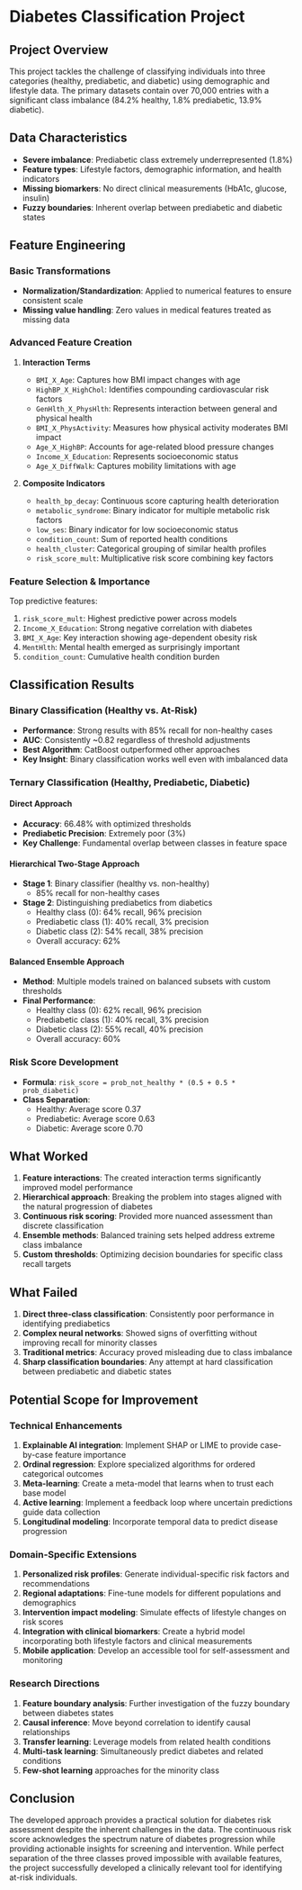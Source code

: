 # Diabetes Classification Project

## Project Overview
This project tackles the challenge of classifying individuals into three categories (healthy, prediabetic, and diabetic) using demographic and lifestyle data. The primary datasets contain over 70,000 entries with a significant class imbalance (84.2% healthy, 1.8% prediabetic, 13.9% diabetic).

## Data Characteristics
- **Severe imbalance**: Prediabetic class extremely underrepresented (1.8%)
- **Feature types**: Lifestyle factors, demographic information, and health indicators
- **Missing biomarkers**: No direct clinical measurements (HbA1c, glucose, insulin)
- **Fuzzy boundaries**: Inherent overlap between prediabetic and diabetic states

## Feature Engineering

### Basic Transformations
- **Normalization/Standardization**: Applied to numerical features to ensure consistent scale
- **Missing value handling**: Zero values in medical features treated as missing data

### Advanced Feature Creation
1. **Interaction Terms**
   - `BMI_X_Age`: Captures how BMI impact changes with age
   - `HighBP_X_HighChol`: Identifies compounding cardiovascular risk factors
   - `GenHlth_X_PhysHlth`: Represents interaction between general and physical health
   - `BMI_X_PhysActivity`: Measures how physical activity moderates BMI impact
   - `Age_X_HighBP`: Accounts for age-related blood pressure changes
   - `Income_X_Education`: Represents socioeconomic status
   - `Age_X_DiffWalk`: Captures mobility limitations with age

2. **Composite Indicators**
   - `health_bp_decay`: Continuous score capturing health deterioration
   - `metabolic_syndrome`: Binary indicator for multiple metabolic risk factors
   - `low_ses`: Binary indicator for low socioeconomic status
   - `condition_count`: Sum of reported health conditions
   - `health_cluster`: Categorical grouping of similar health profiles
   - `risk_score_mult`: Multiplicative risk score combining key factors

### Feature Selection & Importance
Top predictive features:
1. `risk_score_mult`: Highest predictive power across models
2. `Income_X_Education`: Strong negative correlation with diabetes
3. `BMI_X_Age`: Key interaction showing age-dependent obesity risk
4. `MentHlth`: Mental health emerged as surprisingly important
5. `condition_count`: Cumulative health condition burden

## Classification Results

### Binary Classification (Healthy vs. At-Risk)
- **Performance**: Strong results with 85% recall for non-healthy cases
- **AUC**: Consistently ~0.82 regardless of threshold adjustments
- **Best Algorithm**: CatBoost outperformed other approaches
- **Key Insight**: Binary classification works well even with imbalanced data

### Ternary Classification (Healthy, Prediabetic, Diabetic)
#### Direct Approach
- **Accuracy**: 66.48% with optimized thresholds
- **Prediabetic Precision**: Extremely poor (3%)
- **Key Challenge**: Fundamental overlap between classes in feature space

#### Hierarchical Two-Stage Approach
- **Stage 1**: Binary classifier (healthy vs. non-healthy)
  - 85% recall for non-healthy cases
- **Stage 2**: Distinguishing prediabetics from diabetics
  - Healthy class (0): 64% recall, 96% precision
  - Prediabetic class (1): 40% recall, 3% precision
  - Diabetic class (2): 54% recall, 38% precision
  - Overall accuracy: 62%

#### Balanced Ensemble Approach
- **Method**: Multiple models trained on balanced subsets with custom thresholds
- **Final Performance**:
  - Healthy class (0): 62% recall, 96% precision
  - Prediabetic class (1): 40% recall, 3% precision 
  - Diabetic class (2): 55% recall, 40% precision
  - Overall accuracy: 60%

### Risk Score Development
- **Formula**: `risk_score = prob_not_healthy * (0.5 + 0.5 * prob_diabetic)`
- **Class Separation**:
  - Healthy: Average score 0.37
  - Prediabetic: Average score 0.63
  - Diabetic: Average score 0.70

## What Worked

1. **Feature interactions**: The created interaction terms significantly improved model performance
2. **Hierarchical approach**: Breaking the problem into stages aligned with the natural progression of diabetes
3. **Continuous risk scoring**: Provided more nuanced assessment than discrete classification
4. **Ensemble methods**: Balanced training sets helped address extreme class imbalance
5. **Custom thresholds**: Optimizing decision boundaries for specific class recall targets

## What Failed

1. **Direct three-class classification**: Consistently poor performance in identifying prediabetics
2. **Complex neural networks**: Showed signs of overfitting without improving recall for minority classes
3. **Traditional metrics**: Accuracy proved misleading due to class imbalance
4. **Sharp classification boundaries**: Any attempt at hard classification between prediabetic and diabetic states

## Potential Scope for Improvement

### Technical Enhancements
1. **Explainable AI integration**: Implement SHAP or LIME to provide case-by-case feature importance
2. **Ordinal regression**: Explore specialized algorithms for ordered categorical outcomes
3. **Meta-learning**: Create a meta-model that learns when to trust each base model
4. **Active learning**: Implement a feedback loop where uncertain predictions guide data collection
5. **Longitudinal modeling**: Incorporate temporal data to predict disease progression

### Domain-Specific Extensions
1. **Personalized risk profiles**: Generate individual-specific risk factors and recommendations
2. **Regional adaptations**: Fine-tune models for different populations and demographics
3. **Intervention impact modeling**: Simulate effects of lifestyle changes on risk scores
4. **Integration with clinical biomarkers**: Create a hybrid model incorporating both lifestyle factors and clinical measurements
5. **Mobile application**: Develop an accessible tool for self-assessment and monitoring

### Research Directions
1. **Feature boundary analysis**: Further investigation of the fuzzy boundary between diabetes states
2. **Causal inference**: Move beyond correlation to identify causal relationships
3. **Transfer learning**: Leverage models from related health conditions
4. **Multi-task learning**: Simultaneously predict diabetes and related conditions
5. **Few-shot learning** approaches for the minority class

## Conclusion

The developed approach provides a practical solution for diabetes risk assessment despite the inherent challenges in the data. The continuous risk score acknowledges the spectrum nature of diabetes progression while providing actionable insights for screening and intervention. While perfect separation of the three classes proved impossible with available features, the project successfully developed a clinically relevant tool for identifying at-risk individuals.
